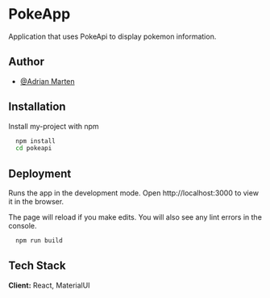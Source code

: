 # PokeApp

Application that uses PokeApi to display pokemon information.

## Author

- [@Adrian Marten](https://www.github.com/adrianma18)

## Installation

Install my-project with npm

```bash
  npm install
  cd pokeapi
```

## Deployment

Runs the app in the development mode.
Open http://localhost:3000 to view it in the browser.

The page will reload if you make edits.
You will also see any lint errors in the console.

```bash
  npm run build
```

## Tech Stack

**Client:** React, MaterialUI
